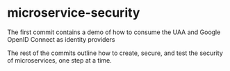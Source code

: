 # microservice-security
The first commit contains a demo of how to consume the UAA and Google OpenID Connect as identity providers

The rest of the commits outline how to create, secure, and test the security of microservices, one step at a time.
